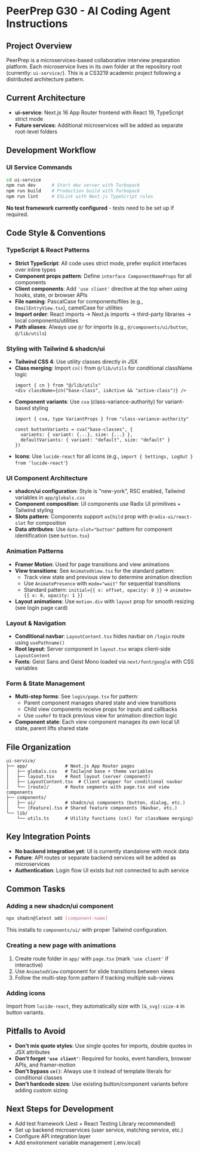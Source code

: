 # PeerPrep G30 - AI Coding Agent Instructions

## Project Overview
PeerPrep is a microservices-based collaborative interview preparation platform. Each microservice lives in its own folder at the repository root (currently: `ui-service/`). This is a CS3219 academic project following a distributed architecture pattern.

## Current Architecture
- **ui-service**: Next.js 16 App Router frontend with React 19, TypeScript strict mode
- **Future services**: Additional microservices will be added as separate root-level folders

## Development Workflow

### UI Service Commands
```bash
cd ui-service
npm run dev      # Start dev server with Turbopack
npm run build    # Production build with Turbopack  
npm run lint     # ESLint with Next.js TypeScript rules
```

**No test framework currently configured** - tests need to be set up if required.

## Code Style & Conventions

### TypeScript & React Patterns
- **Strict TypeScript**: All code uses strict mode, prefer explicit interfaces over inline types
- **Component props pattern**: Define `interface ComponentNameProps` for all components
- **Client components**: Add `'use client'` directive at the top when using hooks, state, or browser APIs
- **File naming**: PascalCase for components/files (e.g., `EmailEntryView.tsx`), camelCase for utilities
- **Import order**: React imports → Next.js imports → third-party libraries → local components/utilities
- **Path aliases**: Always use `@/` for imports (e.g., `@/components/ui/button`, `@/lib/utils`)

### Styling with Tailwind & shadcn/ui
- **Tailwind CSS 4**: Use utility classes directly in JSX
- **Class merging**: Import `cn()` from `@/lib/utils` for conditional className logic
  ```tsx
  import { cn } from "@/lib/utils"
  <div className={cn("base-class", isActive && "active-class")} />
  ```
- **Component variants**: Use `cva` (class-variance-authority) for variant-based styling
  ```tsx
  import { cva, type VariantProps } from "class-variance-authority"
  
  const buttonVariants = cva("base-classes", {
    variants: { variant: {...}, size: {...} },
    defaultVariants: { variant: "default", size: "default" }
  })
  ```
- **Icons**: Use `lucide-react` for all icons (e.g., `import { Settings, LogOut } from 'lucide-react'`)

### UI Component Architecture
- **shadcn/ui configuration**: Style is "new-york", RSC enabled, Tailwind variables in `app/globals.css`
- **Component composition**: UI components use Radix UI primitives + Tailwind styling
- **Slots pattern**: Components support `asChild` prop with `@radix-ui/react-slot` for composition
- **Data attributes**: Use `data-slot="button"` pattern for component identification (see `button.tsx`)

### Animation Patterns
- **Framer Motion**: Used for page transitions and view animations
- **View transitions**: See `AnimatedView.tsx` for the standard pattern:
  - Track view state and previous view to determine animation direction
  - Use `AnimatePresence` with `mode="wait"` for sequential transitions
  - Standard pattern: `initial={{ x: offset, opacity: 0 }}` → `animate={{ x: 0, opacity: 1 }}`
- **Layout animations**: Use `motion.div` with `layout` prop for smooth resizing (see login page card)

### Layout & Navigation
- **Conditional navbar**: `LayoutContent.tsx` hides navbar on `/login` route using `usePathname()`
- **Root layout**: Server component in `layout.tsx` wraps client-side `LayoutContent`
- **Fonts**: Geist Sans and Geist Mono loaded via `next/font/google` with CSS variables

### Form & State Management
- **Multi-step forms**: See `login/page.tsx` for pattern:
  - Parent component manages shared state and view transitions
  - Child view components receive props for inputs and callbacks
  - Use `useRef` to track previous view for animation direction logic
- **Component state**: Each view component manages its own local UI state, parent lifts shared state

## File Organization
```
ui-service/
├── app/              # Next.js App Router pages
│   ├── globals.css   # Tailwind base + theme variables
│   ├── layout.tsx    # Root layout (server component)
│   ├── LayoutContent.tsx  # Client wrapper for conditional navbar
│   └── [route]/      # Route segments with page.tsx and view components
├── components/
│   ├── ui/           # shadcn/ui components (button, dialog, etc.)
│   └── [Feature].tsx # Shared feature components (Navbar, etc.)
└── lib/
    └── utils.ts      # Utility functions (cn() for className merging)
```

## Key Integration Points
- **No backend integration yet**: UI is currently standalone with mock data
- **Future**: API routes or separate backend services will be added as microservices
- **Authentication**: Login flow UI exists but not connected to auth service

## Common Tasks

### Adding a new shadcn/ui component
```bash
npx shadcn@latest add [component-name]
```
This installs to `components/ui/` with proper Tailwind configuration.

### Creating a new page with animations
1. Create route folder in `app/` with `page.tsx` (mark `'use client'` if interactive)
2. Use `AnimatedView` component for slide transitions between views
3. Follow the multi-step form pattern if tracking multiple sub-views

### Adding icons
Import from `lucide-react`, they automatically size with `[&_svg]:size-4` in button variants.

## Pitfalls to Avoid
- **Don't mix quote styles**: Use single quotes for imports, double quotes in JSX attributes
- **Don't forget `'use client'`**: Required for hooks, event handlers, browser APIs, and framer-motion
- **Don't bypass `cn()`**: Always use it instead of template literals for conditional classes
- **Don't hardcode sizes**: Use existing button/component variants before adding custom sizing

## Next Steps for Development
- Add test framework (Jest + React Testing Library recommended)
- Set up backend microservices (user service, matching service, etc.)
- Configure API integration layer
- Add environment variable management (.env.local)
